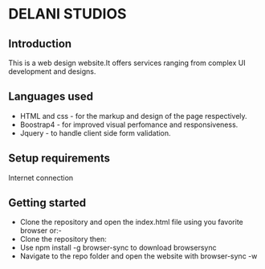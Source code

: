 # DELANI STUDIOS
## Introduction
 This is a web design website.It offers services ranging from complex UI development and designs.
## Languages used
- HTML and css - for the markup and design of the page respectively.
- Boostrap4 - for improved visual perfomance and responsiveness.
- Jquery - to handle client side form validation.
## Setup requirements
Internet connection
## Getting started
- Clone the repository and open the index.html file using you favorite browser or:-
- Clone the repository then:
- Use npm install -g browser-sync to download browsersync
- Navigate to the repo folder and open the website with  browser-sync -w
